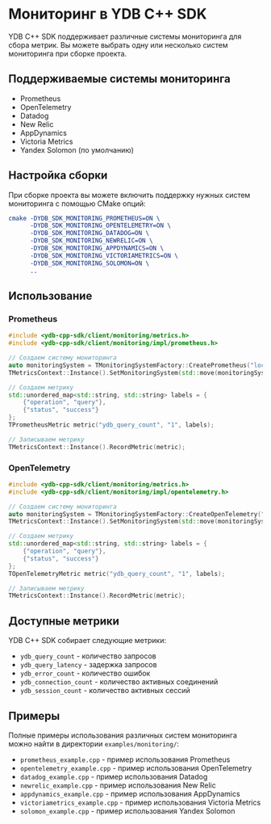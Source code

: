 # Мониторинг в YDB C++ SDK

YDB C++ SDK поддерживает различные системы мониторинга для сбора метрик. Вы можете выбрать одну или несколько систем мониторинга при сборке проекта.

## Поддерживаемые системы мониторинга

- Prometheus
- OpenTelemetry
- Datadog
- New Relic
- AppDynamics
- Victoria Metrics
- Yandex Solomon (по умолчанию)

## Настройка сборки

При сборке проекта вы можете включить поддержку нужных систем мониторинга с помощью CMake опций:

```cmake
cmake -DYDB_SDK_MONITORING_PROMETHEUS=ON \
      -DYDB_SDK_MONITORING_OPENTELEMETRY=ON \
      -DYDB_SDK_MONITORING_DATADOG=ON \
      -DYDB_SDK_MONITORING_NEWRELIC=ON \
      -DYDB_SDK_MONITORING_APPDYNAMICS=ON \
      -DYDB_SDK_MONITORING_VICTORIAMETRICS=ON \
      -DYDB_SDK_MONITORING_SOLOMON=ON \
      ..
```

## Использование

### Prometheus

```cpp
#include <ydb-cpp-sdk/client/monitoring/metrics.h>
#include <ydb-cpp-sdk/client/monitoring/impl/prometheus.h>

// Создаем систему мониторинга
auto monitoringSystem = TMonitoringSystemFactory::CreatePrometheus("localhost:9090");
TMetricsContext::Instance().SetMonitoringSystem(std::move(monitoringSystem));

// Создаем метрику
std::unordered_map<std::string, std::string> labels = {
    {"operation", "query"},
    {"status", "success"}
};
TPrometheusMetric metric("ydb_query_count", "1", labels);

// Записываем метрику
TMetricsContext::Instance().RecordMetric(metric);
```

### OpenTelemetry

```cpp
#include <ydb-cpp-sdk/client/monitoring/metrics.h>
#include <ydb-cpp-sdk/client/monitoring/impl/opentelemetry.h>

// Создаем систему мониторинга
auto monitoringSystem = TMonitoringSystemFactory::CreateOpenTelemetry("localhost:4317");
TMetricsContext::Instance().SetMonitoringSystem(std::move(monitoringSystem));

// Создаем метрику
std::unordered_map<std::string, std::string> labels = {
    {"operation", "query"},
    {"status", "success"}
};
TOpenTelemetryMetric metric("ydb_query_count", "1", labels);

// Записываем метрику
TMetricsContext::Instance().RecordMetric(metric);
```

## Доступные метрики

YDB C++ SDK собирает следующие метрики:

- `ydb_query_count` - количество запросов
- `ydb_query_latency` - задержка запросов
- `ydb_error_count` - количество ошибок
- `ydb_connection_count` - количество активных соединений
- `ydb_session_count` - количество активных сессий

## Примеры

Полные примеры использования различных систем мониторинга можно найти в директории `examples/monitoring/`:

- `prometheus_example.cpp` - пример использования Prometheus
- `opentelemetry_example.cpp` - пример использования OpenTelemetry
- `datadog_example.cpp` - пример использования Datadog
- `newrelic_example.cpp` - пример использования New Relic
- `appdynamics_example.cpp` - пример использования AppDynamics
- `victoriametrics_example.cpp` - пример использования Victoria Metrics
- `solomon_example.cpp` - пример использования Yandex Solomon 